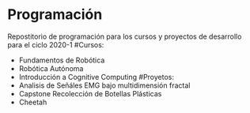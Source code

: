 # Programación
Repostitorio de programación para los cursos y proyectos de desarrollo para el ciclo 2020-1
#Cursos:
  - Fundamentos de Robótica
  - Robótica Autónoma
  - Introducción a Cognitive Computing
#Proyetos:
  - Analisis de Señáles EMG bajo multidimensión fractal
  - Capstone Recolección de Botellas Plásticas
  - Cheetah

